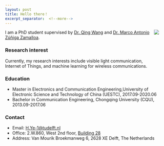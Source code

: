 ```yaml
---
layout: post
title: Hello there！
excerpt_separator:  <!--more-->
---
```


<img align="right" src="https://hantingye.github.io/assets/images/profilephoto.jpg"/>
I am a PhD student supervised by <a href="https://www.st.ewi.tudelft.nl/qing/" target="_blank">Dr. Qing Wang</a> and <a href="https://www.st.ewi.tudelft.nl/marco/publications.html" target="_blank">Dr. Marco Antonio
Zúñiga Zamalloa</a>.

### Research interest

Currently, my research interests include visible light communication, Internet of Things, and machine learning for wireless communications.


### Education

* Master in Electronics and Communication Engineering,University of Electronic Science and Technology of China (UESTC), 2017.09-2020.06
* Bachelor in Communication Engineering, Chongqing University (CQU), 2013.09-2017.06

### Contact

* Email: H.Ye-1@tudelft.nl
* Office: 2.W.860, West 2nd floor, [Building 28](https://iamap.tudelft.nl/poi/elektrotechniek-wiskunde-informatica/)
* Address: Van Mourik Broekmanweg 6, 2628 XE Delft, The Netherlands
